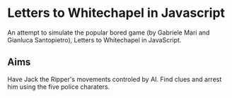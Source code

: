 Letters to Whitechapel in Javascript
====================================

An attempt to simulate the popular bored game (by Gabriele Mari and Gianluca Santopietro), Letters to Whitechapel in JavaScript.

Aims
----

Have Jack the Ripper's movements controled by AI. Find clues and arrest him using the five police charaters.